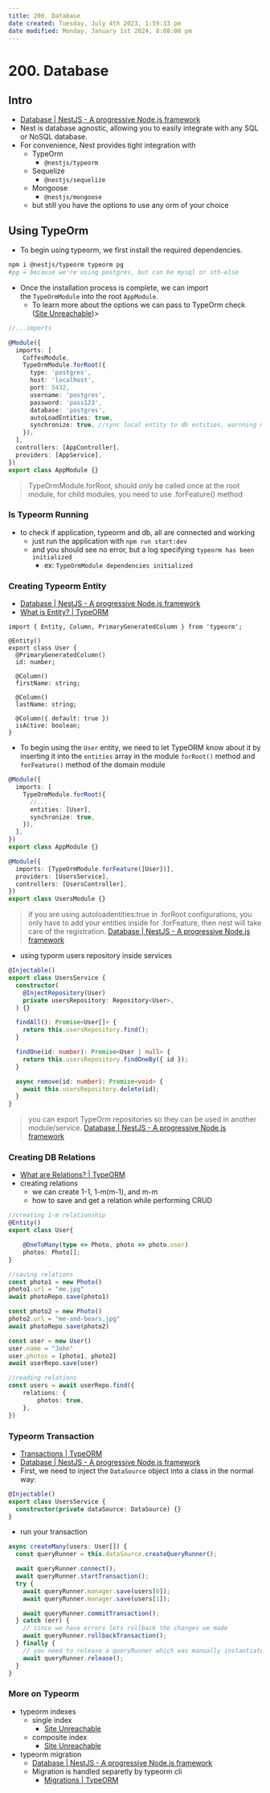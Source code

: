 ```yaml
---
title: 200. Database
date created: Tuesday, July 4th 2023, 1:59:33 pm
date modified: Monday, January 1st 2024, 8:08:08 pm
---
```


# 200. Database

## Intro

- [Database | NestJS - A progressive Node.js framework](https://docs.nestjs.com/techniques/database)
- Nest is database agnostic, allowing you to easily integrate with any SQL or NoSQL database.
- For convenience, Nest provides tight integration with
	- TypeOrm
		- `@nestjs/typeorm`
	- Sequelize
		- `@nestjs/sequelize`
	- Mongoose
		- `@nestjs/mongoose`
	- but still you have the options to use any orm of your choice

## Using TypeOrm

- To begin using typeorm, we first install the required dependencies.

```sh
npm i @nestjs/typeorm typeorm pg   
#pg = because we're using postgres, but can be mysql or sth-else
```

- Once the installation process is complete, we can import the `TypeOrmModule` into the root `AppModule`.
	- To learn more about the options we can pass to TypeOrm check ([Site Unreachable](https://typeorm.io/data-source-options>))>

```ts
//...imports

@Module({
  imports: [
    CoffesModule,
    TypeOrmModule.forRoot({
      type: 'postgres',
      host: 'localhost',
      port: 5432,
      username: 'postgres',
      password: 'pass123',
      database: 'postgres',
      autoLoadEntities: true,
      synchronize: true, //sync local entity to db entities, warnning must be diabled in production
    }),
  ],
  controllers: [AppController],
  providers: [AppService],
})
export class AppModule {}

```

> TypeOrmModule.forRoot, should only be called once at the root module, for child modules, you need to use .forFeature() method

### Is Typeorm Running

- to check if application, typeorm and db, all are connected and working
	- just run the application with `npm run start:dev`
	- and you should see no error, but a log specifying `typeorm has been initialized`
		- ex: `TypeOrmModule dependencies initialized`

### Creating Typeorm Entity

- [Database | NestJS - A progressive Node.js framework](https://docs.nestjs.com/techniques/database#repository-pattern)
- [What is Entity? | TypeORM](https://typeorm.io/#/entities)

```tsx
import { Entity, Column, PrimaryGeneratedColumn } from 'typeorm';

@Entity()
export class User {
  @PrimaryGeneratedColumn()
  id: number;

  @Column()
  firstName: string;

  @Column()
  lastName: string;

  @Column({ default: true })
  isActive: boolean;
}
```

- To begin using the `User` entity, we need to let TypeORM know about it by inserting it into the `entities` array in the module `forRoot()` method and `forFeature()` method of the domain module

```ts
@Module({
  imports: [
    TypeOrmModule.forRoot({
      //...
      entities: [User],
      synchronize: true,
    }),
  ],
})
export class AppModule {}
```

```ts
@Module({
  imports: [TypeOrmModule.forFeature([User])],
  providers: [UsersService],
  controllers: [UsersController],
})
export class UsersModule {}
```

> if you are using autoloadentities:true in .forRoot configurations, you only have to add your entities inside for .forFeature, then nest will take care of the registration. [Database | NestJS - A progressive Node.js framework](https://docs.nestjs.com/techniques/database#auto-load-entities)

- using typorm users repository inside services

```typescript
@Injectable()
export class UsersService {
  constructor(
    @InjectRepository(User)
    private usersRepository: Repository<User>,
  ) {}

  findAll(): Promise<User[]> {
    return this.usersRepository.find();
  }

  findOne(id: number): Promise<User | null> {
    return this.usersRepository.findOneBy({ id });
  }

  async remove(id: number): Promise<void> {
    await this.usersRepository.delete(id);
  }
}
```

> you can export TypeOrm repositories so they can be used in another module/service. [Database | NestJS - A progressive Node.js framework](https://docs.nestjs.com/techniques/database#repository-pattern)

### Creating DB Relations

- [What are Relations? | TypeORM](https://typeorm.io/#/relations)
- creating relations
	- we can create 1-1, 1-m(m-1), and m-m
	- how to save and get a relation while performing CRUD

```ts
//creating 1-m relationship
@Entity()
export class User{

	@OneToMany(type => Photo, photo => photo.user)
	photos: Photo[];
}
```

```ts
//saving relations
const photo1 = new Photo()
photo1.url = "me.jpg"
await photoRepo.save(photo1)

const photo2 = new Photo()
photo2.url = "me-and-bears.jpg"
await photoRepo.save(photo2)

const user = new User()
user.name = "John"
user.photos = [photo1, photo2]
await userRepo.save(user)
```

```ts
//reading relations
const users = await userRepo.find({
    relations: {
        photos: true,
    },
})
```

### Typeorm Transaction

- [Transactions | TypeORM](https://typeorm.io/#/transactions)
- [Database | NestJS - A progressive Node.js framework](https://docs.nestjs.com/techniques/database#typeorm-transactions)
- First, we need to inject the `DataSource` object into a class in the normal way:

```ts
@Injectable()
export class UsersService {
  constructor(private dataSource: DataSource) {}
}
```

- run your transaction

```ts
async createMany(users: User[]) {
  const queryRunner = this.dataSource.createQueryRunner();

  await queryRunner.connect();
  await queryRunner.startTransaction();
  try {
    await queryRunner.manager.save(users[0]);
    await queryRunner.manager.save(users[1]);

    await queryRunner.commitTransaction();
  } catch (err) {
    // since we have errors lets rollback the changes we made
    await queryRunner.rollbackTransaction();
  } finally {
    // you need to release a queryRunner which was manually instantiated
    await queryRunner.release();
  }
}
```

### More on Typeorm

- typeorm indexes
	- single index
		- [Site Unreachable](https://typeorm.io/indices#column-indices)
	- composite index
		- [Site Unreachable](https://typeorm.io/indices#indices-with-multiple-column)
- typeorm migration
	- [Database | NestJS - A progressive Node.js framework](https://docs.nestjs.com/techniques/database#migrations)
	- Migration is handled separetly by typeorm cli
		- [Migrations | TypeORM](https://typeorm.io/#/migrations/creating-a-new-migration)
